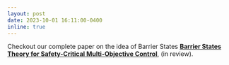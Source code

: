 ```yaml
---
layout: post
date: 2023-10-01 16:11:00-0400
inline: true
---
```

Checkout our complete paper on the idea of Barrier States <strong>[Barrier States Theory for Safety-Critical Multi-Objective Control](https://arxiv.org/abs/5162455)</strong>, (in review).